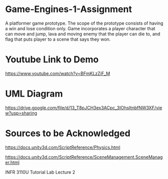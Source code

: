 # Game-Engines-1-Assignment
A platformer game prototype. The scope of the prototype consists of having a win and lose condition only. Game incorporates a player character that can move and jump, lava and moving enemy that the player can die to, and flag that puts player to a scene that says they won.

# Youtube Link to Demo
https://www.youtube.com/watch?v=BFmKLzZiF_M

# UML Diagram
https://drive.google.com/file/d/13_T8pJCH3ex3ACpc_3IOhsItnbfNW3XF/view?usp=sharing

# Sources to be Acknowledged
https://docs.unity3d.com/ScriptReference/Physics.html

https://docs.unity3d.com/ScriptReference/SceneManagement.SceneManager.html  

INFR 3110U Tutorial Lab Lecture 2
